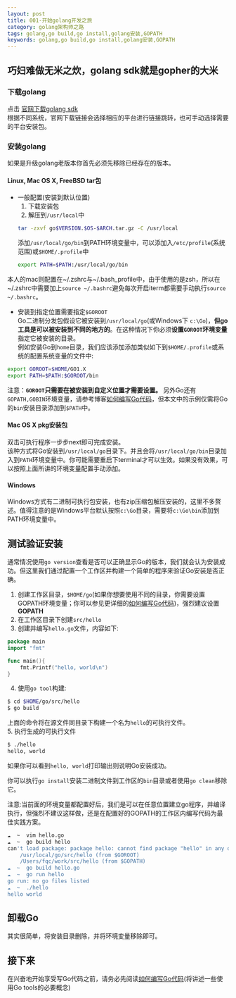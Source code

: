 ```yaml
---
layout: post
title: 001-开始golang开发之旅 
category: golang架构师之路
tags: golang,go build,go install,golang安装,GOPATH
keywords: golang,go build,go install,golang安装,GOPATH
---
```


## 巧妇难做无米之炊，golang sdk就是gopher的大米

### 下载golang

点击 [官网下载golang sdk](1)    
根据不同系统，官网下载链接会选择相应的平台进行链接跳转，也可手动选择需要的平台安装包。  

### 安装golang
如果是升级golang老版本你首先必须先移除已经存在的版本。

#### Linux, Mac OS X, FreeBSD tar包
- 一般配置(安装到默认位置)
    1. 下载安装包
    2. 解压到`/usr/local`中
    ```sh
    tar -zxvf go$VERSION.$OS-$ARCH.tar.gz -C /usr/local
    ``` 
    添加`/usr/local/go/bin`到PATH环境变量中，可以添加入`/etc/profile`(系统范围)或`$HOME/.profile`中
    ```sh
    export PATH=$PATH:/usr/local/go/bin
    ```
 本人的mac则配置在~/.zshrc与~/.bash_profile中，由于使用的是zsh，所以在~/.zshrc中需要加上`source ~/.bashrc`避免每次开启iterm都需要手动执行`source ~/.bashrc`。  
- 安装到指定位置需要指定`$GOROOT`  
Go二进制分发包假设它被安装到`/usr/local/go`(或Windows下 `c:\Go`)，**但go工具是可以被安装到不同的地方的**。在这种情况下你必须**设置`GOROOT`环境变量**指定它被安装的目录。  
例如安装Go到`home`目录，我们应该添加添加类似如下到`$HOME/.profile`或系统的配置系统变量的文件中:
```sh
export GOROOT=$HOME/GO1.X
export PATH=$PATH:$GOROOT/bin
```
注意：**`GOROOT`只需要在被安装到自定义位置才需要设置。**
另外Go还有`GOPATH,GOBIN`环境变量，请参考博客[如何编写Go代码](http://jiafeicat.com/2015/05/01/%E6%80%8E%E6%A0%B7%E5%86%99Go%E4%BB%A3%E7%A0%81.html)，但本文中的示例仅需将Go的`bin`安装目录添加到`$PATH`中。 

#### Mac OS X pkg安装包
双击可执行程序一步步next即可完成安装。   
该种方式将Go安装到`/usr/local/go`目录下。并且会将`/usr/local/go/bin`目录加入到`PATH`环境变量中。你可能需要重启下terminal才可以生效。如果没有效果，可以按照上面所讲的环境变量配置手动添加。

#### Windows
Windows方式有二进制可执行包安装，也有zip压缩包解压安装的，这里不多赘述。值得注意的是Windows平台默认按照`c:\Go`目录，需要将`c:\Go\bin`添加到PATH环境变量中。

## 测试验证安装
通常情况使用`go version`查看是否可以正确显示Go的版本，我们就会认为安装成功。但这里我们通过配置一个工作区并构建一个简单的程序来验证Go安装是否正确。  

1. 创建工作区目录，`$HOME/go`(如果你想要使用不同的目录，你需要设置GOPATH环境变量；你可以参见更详细的[如何编写Go代码](http://jiafeicat.com/2015/05/01/%E6%80%8E%E6%A0%B7%E5%86%99Go%E4%BB%A3%E7%A0%81.html))，强烈建议设置**GOPATH**
2. 在工作区目录下创建`src/hello`
3. 创建并编写`hello.go`文件，内容如下:
```go
package main
import "fmt"

func main(){
    fmt.Printf("hello, world\n")
}
```
4. 使用`go tool`构建:
```sh
$ cd $HOME/go/src/hello
$ go build
```
上面的命令将在源文件同目录下构建一个名为`hello`的可执行文件。  
5. 执行生成的可执行文件
```sh
$ ./hello
hello, world
```
如果你可以看到`hello, world`打印输出则说明Go安装成功。

你可以执行`go install`安装二进制文件到工作区的`bin`目录或者使用`go clean`移除它。

注意:当前面的环境变量都配置好后，我们是可以在任意位置建立go程序，并编译执行，但强烈不建议这样做，还是在配置好的GOPATH的工作区内编写代码为最佳实践方案。  
```sh
☁  ~  vim hello.go
☁  ~  go build hello
can't load package: package hello: cannot find package "hello" in any of:
	/usr/local/go/src/hello (from $GOROOT)
	/Users/fqc/work/src/hello (from $GOPATH)
☁  ~  go build hello.go
☁  ~  go run hello
go run: no go files listed
☁  ~  ./hello
hello world
```

## 卸载Go
其实很简单，将安装目录删除，并将环境变量移除即可。

## 接下来
在兴奋地开始享受写Go代码之前，请务必先阅读[如何编写Go代码](http://jiafeicat.com/2015/05/01/%E6%80%8E%E6%A0%B7%E5%86%99Go%E4%BB%A3%E7%A0%81.html)(将讲述一些使用Go tools的必要概念)
